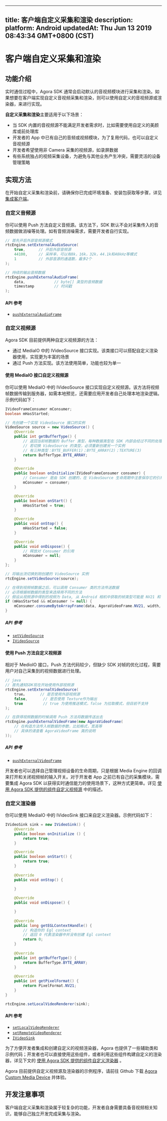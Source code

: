 
---
title: 客户端自定义采集和渲染
description: 
platform: Android
updatedAt: Thu Jun 13 2019 08:43:34 GMT+0800 (CST)
---
# 客户端自定义采集和渲染
## 功能介绍

实时通信过程中，Agora SDK 通常会启动默认的音视频模块进行采集和渲染。如果想要在客户端实现自定义音视频采集和渲染，则可以使用自定义的音视频源或渲染器，来进行实现。

**自定义采集和渲染**主要适用于以下场景：

* 当 SDK 内置的音视频源不能满足开发者需求时，比如需要使用自定义的美颜库或前处理库
* 开发者的 App 中已有自己的音频或视频模块，为了复用代码，也可以自定义音视频源
* 开发者希望使用非 Camera 采集的视频源，如录屏数据
* 有些系统独占的视频采集设备，为避免与其他业务产生冲突，需要灵活的设备管理策略


## 实现方法

在开始自定义采集和渲染前，请确保你已完成环境准备、安装包获取等步骤，详见 [集成客户端](../../cn/Video/android_video.md)。

### 自定义音频源

你可以使用 Push 方法自定义音频源。该方法下，SDK 默认不会对采集传入的音频数据做消噪等处理。如有音频消噪需求，需要开发者自行实现。

```java
// 首先开启外部音频源模式
rtcEngine.setExternalAudioSource(
	true,      // 开启外部音频源
	44100,     // 采样率，可以有8k，16k，32k，44.1k和48kHz等模式
	1          // 外部音源的通道数，最多2个
);

// 持续的输出音频数据
rtcEngine.pushExternalAudioFrame(
	data,             // byte[] 类型的音频数据
	timestamp         // 时间戳
);
```

#### API 参考
* [`pushExternalAudioFrame`](https://docs.agora.io/cn/Video/API%20Reference/java/classio_1_1agora_1_1rtc_1_1_rtc_engine.html#a9e219a679d066cfc2544b5e8f9d4d69f)

### 自定义视频源

Agora SDK 目前提供两种自定义视频源的方法：

* 通过 MediaIO 中的 IVideoSource 接口实现。该类接口可以搭配自定义渲染器使用，实现更为丰富的场景
* 通过 Push 方法实现。该方法使用简单，功能也较为单一

#### 使用 MediaIO 接口自定义视频源

你可以使用 MediaIO 中的 IVideoSource 接口实现自定义视频源。该方法将视频帧数据传输到服务器，如需本地预览，还需要应用开发者自己处理本地渲染逻辑。示例代码如下：

```java
IVideoFrameConsumer mConsumer;
boolean mHasStarted;

// 先创建一个实现 VideoSource 接口的实例
VideoSource source = new VideoSource() {
	@Override
	public int getBufferType() {
		// 返回当前帧数据的 Buffer 类型，每种数据类型在 SDK 内部会经过不同的处理，所以必须与帧数据的类型保持一致
		// 若切换 VideoSource 的类型，必须重新创建另一个实例
		// 有三种类型：BYTE_BUFFER(1)；BYTE_ARRAY(2)；TEXTURE(3)
		return BufferType.BYTE_ARRAY;
	}

	@Override
 	public boolean onInitialize(IVideoFrameConsumer consumer) {
		// Consumer 是由 SDK 创建的，在 VideoSource 生命周期中注意保存它的引用
		mConsumer = consumer;
	}

	@Override
 	public boolean onStart() {
		mHasStarted = true;
	}

	@Override
  	public void onStop() {
		mHasStarted = false;
	}

	@Override
 	public void onDispose() {
		// 释放对 Consumer 的引用
		mConsumer = null;
	}
};

// 将输出流切换到刚创建的 VideoSource 实例
rtcEngine.setVideoSource(source);

// 在得到视频帧数据之后，可以调用 Consumer 类的方法传送数据
// 必须根据帧数据的类型来选择用不同的方法
// 假设从视频源中得到的视频为 Data, 从 Android 相机中获取的帧类型可能是 NV21 和 TEXTURE_OES，假设当前类型为 byte array，即 NV21
if (mHasStarted && mConsumer != null) {
	mConsumer.consumeByteArrayFrame(data, AgoraVideoFrame.NV21, width, height, rotation, timestamp);
}
```

##### API 参考

* [`setVideoSource`](https://docs.agora.io/cn/Video/API%20Reference/java/classio_1_1agora_1_1rtc_1_1_rtc_engine.html#aa240e991d12b5240fc5fd362cbc0d521)
* [`IVideoSource`](https://docs.agora.io/cn/Video/API%20Reference/java/interfaceio_1_1agora_1_1rtc_1_1mediaio_1_1_i_video_source.html)

#### 使用 Push 方法自定义视频源

相对于 MedioIO 接口，Push 方法代码较少，但缺少 SDK 对帧的优化过程，需要用户对自己采集到的视频数据进行处理。

```java
// java
// 首先通知SDK现在开始使用外部视频源
rtcEngine.setExternalVideoSource(
	true，      // 是否使用外部视频源
	false,       // 是否使用 Texture作为输出
	true         // true 为使用推送模式，false 为拉取模式，但目前不支持
);

// 在获得视频数据的时候调用 Push 方法将数据传送出去
rtcEngine.pushExternalVideoFrame(new AgoraVideoFrame(
	// 在构造方法传入帧数据的参数，比如格式，宽高等
	// 具体的请查看 AgoraVideoFrame 类的说明
));
```

##### API 参考
* [`pushExternalVideoFrame`](https://docs.agora.io/cn/Video/API%20Reference/java/classio_1_1agora_1_1rtc_1_1_rtc_engine.html#a6e7327f4449800a2c2ddc200eb2c0386)

开发者也可以选择自己管理视频设备的生命周期，只是根据 Media Engine 的回调来打开和关闭视频帧的输入开关。对于开发者 App 之前已有自己的采集模块，需要集成 Agora SDK 以获得实时通信能力的使用场景下，这种方式更简单。详见 [使用 Agora SDK 提供的组件自定义视频源](../../cn/Video/custom_advanced_android.md) 中的描述。

### 自定义渲染器

你可以使用 MediaIO 中的 IVideoSink 接口来自定义渲染器。示例代码如下：

```java
IVideoSink sink = new IVideoSink() {
	@Override
	public boolean onInitialize () {
		return true;
	}

	@Override
	public boolean onStart() {
		return true;
	}
 
	@Override
	public void onStop() {

	}
 
	@Override
	public void onDispose() {

	}
 
	@Override
	public long getEGLContextHandle() {
		// 构造你的 Egl context
		// 返回 0 代表渲染器中并没有创建 Egl context
		return 0;
	}
 
	@Override
	public int getBufferType() {
		return BufferType.BYTE_ARRAY;
	}
 
	@Override
	public int getPixelFormat() {
		return PixelFormat.NV21;
	}
}

rtcEngine.setLocalVideoRenderer(sink);
```

####  API 参考
* [`setLocalVideoRenderer`](https://docs.agora.io/cn/Video/API%20Reference/java/classio_1_1agora_1_1rtc_1_1_rtc_engine.html#ab10fd6d8dd89a5bca09b115ecd9e3416)
* [`setRemoteVideoRenderer`](https://docs.agora.io/cn/Video/API%20Reference/java/classio_1_1agora_1_1rtc_1_1_rtc_engine.html#a0da32c040cb9d987df2950b83459ba56)
* [`IVideoSink`](https://docs.agora.io/cn/Video/API%20Reference/java/interfaceio_1_1agora_1_1rtc_1_1mediaio_1_1_i_video_sink.html)


为了方便开发者集成和创建自定义的视频渲染器，Agora 也提供了一些辅助类和示例代码；开发者也可以直接使用这些组件，或者利用这些组件构建自定义的渲染器，详见下文的 [使用 Agora SDK 提供的组件自定义渲染器](../../cn/Video/custom_advanced_android.md) 。

Agora 目前提供自定义视频源及渲染器的示例程序，请前往 Github 下载 [Agora Custom Media Device](https://github.com/AgoraIO/Advanced-Video/tree/master/Custom-Media-Device/Agora-Custom-Media-Device-Android) 并体验。


## 开发注意事项

客户端自定义采集和渲染属于较复杂的功能，开发者自身需要具备音视频相关知识，能够自己独立开发完成采集与渲染。

